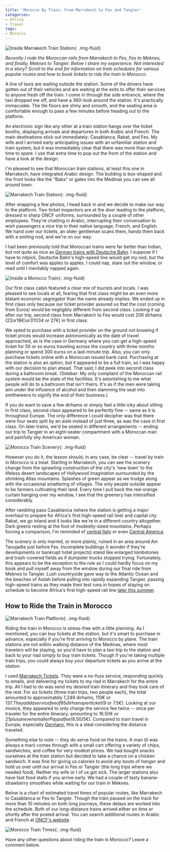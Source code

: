 ```yaml
---
title: 'Morocco By Train: From Marrakech to Fes and Tangier'
categories:
- Africa
- Travel
tags:
- Morocco
---
```


![Inside Marrakech Train Station](https://withoutapath.com/wp-content/uploads/2018/03/inside-marrakech-train-station_40567036602_o-1024x683.jpg){: .img-fluid}

_Recently I rode the Moroccan rails from Marrakech to Fes, Fes to Meknes, and finally, Meknes to Tangier. Below I share my experience. Not interested in a story? Scroll to the end for information on train schedules for various popular routes and how to book tickets to ride the train in Morocco._

A line of taxis are waiting outside the station. Some of the drivers have gotten out of their vehicles and are waiting at the exits to offer their services to anyone fresh off the train. I come in through the side entrance, where the taxi dropped me off, and have a 360-look around the station. It's practically immaculate. The tile floors are shiny and smooth, and the seating area is comfortable enough to pass a few minutes before heading out to the platform.

An electronic sign like any other at a train station hangs over the ticket booths, displaying arrivals and departures in both Arabic and French. The main destinations stick out immediately: Casablanca, Rabat, and Fes. My wife and I arrived early anticipating issues with an unfamiliar station and train system, but it was immediately clear that there was more than enough time to spare. I use that extra time to pop out the front of the station and have a look at the design.

I'm pleased to see that Moroccan train stations, at least this one in Marrakech, have integrated Arabic design. The building is box-shaped and the front looks like the "Babs" or gates into the Medinas you can see all around town.

![Marrakech Train Station](https://withoutapath.com/wp-content/uploads/2018/03/marrakech-train-station_39898219874_o-1024x640.jpg){: .img-fluid}

After snapping a few photos, I head back in and we decide to make our way to the platform. Two ticket inspectors are at the door leading to the platform, dressed in sharp ONCF uniforms, surrounded by a couple of other employees. They're chatting in Arabic, interrupting their conversation to wish passengers a nice trip in their native language, French, and English. We hand over our tickets, an older gentleman scans them, hands them back with a smiling nod, and we're on our way.

I had been previously told that Moroccan trains were far better than Indian, but not quite as nice as [German trains with Deutsche Bahn](https://withoutapath.com/german-train/). I suppose if I have to nitpick, Deutsche Bahn's high-speed line would get my nod, but the level of comfort was apples to apples. I could nap, stare out the window, or read until I inevitably napped again.

![Inside a Morocco Train](https://withoutapath.com/wp-content/uploads/2018/03/inside-morocco-train_38799616140_o-1024x774.jpg){: .img-fluid}

Our first class cabin featured a clear mix of tourists and locals. I was pleased to see locals at all, fearing that first class might be an even more blatant economic segregator than the name already implies. We ended up in first class only because our ticket provider assured us that the cost (coming from Euros) would be negligibly different from second class. Looking it up after our trip, second class from Marrakech to Fes would cost 206 dirhams ($22 or 18€) or 311 ($34 or 27€) in first class.

We opted to purchase with a ticket provider on the ground not knowing if ticket prices would increase astronomically as the date of travel approached, as is the case in Germany where you can get a high-speed ticket for 50 or so euros traveling across the country with three months planning or spend 300 euros on a last-minute trip. Also, you can only purchase tickets online with a Moroccan issued bank card. Purchasing at the station is also an option, but it appeared to be a full train, so I was happy with our decision to plan ahead. That said, I did peek into second class during a bathroom break. (Sidebar: My only complaint of the Moroccan rail system would be the state of the facilities. It's astonishing to me what people will do to a bathroom that isn't theirs. It's as if the men were taking aim under the influence of alcohol and then slamming the seat into smithereens to signify the end of their business.)

If you do want to save a few dirhams or simply feel a little icky about sitting in first class, second class appeared to be perfectly fine -- same as it is throughout Europe. The only difference I could decipher was that there were four seats split by an aisle instead of just three, as was the case in first class. On later trains, we'd be seated in different arrangements -- ending our trip to Tangier in an eight-seater compartment with a Moroccan man and painfully shy American woman.

![Morocco Train Scenery](https://withoutapath.com/wp-content/uploads/2018/03/morocco-train-scenery_39898249644_o-1024x559.jpg){: .img-fluid}

However you do it, the lesson should, in any case, be clear -- travel by train in Morocco is a treat. Starting in Marrakech, you can see the scenery change from the sprawling construction of the city's 'new town' to the lifeless desert landscapes of Hollywood imagination surrounded by the shrinking Atlas mountains. Splashes of green appear as we trudge along with the occasional smattering of villages. The only people outside appear to be farmers cultivating their land. Every time I pull back the red-orange curtain hanging over my window, I see that the greenery has intensified considerably.

After rambling pass Casablanca (where the station is getting a major overhaul to prepare for Africa's first high-speed rail line) and capital city Rabat, we go inland and it looks like we're in a different country altogether. Dark greens resting at the foot of modestly-sized mountains. Perhaps forcing a comparison, I'm reminded of [central Italy](https://withoutapath.com/obb-railjet-train-review/) or even [Central America](https://withoutapath.com/category/travel/international/central-america/).

The scenery is only marred, or more plainly, ruined in an area around Ain Taoujadte just before Fes. Incomplete buildings (I wonder if they're developments or bankrupt hotel projects) stand like enlarged tombstones and trash-covered fields as if dumpster trucks stopped trying. Fortunately, this appears to be the exception to the rule as I could hardly focus on my book and pull myself away from the window during our final ride from Meknes to Tangier. Lush countryside gave way to the Atlantic Ocean and the beaches of Asilah before pulling into rapidly expanding Tangier, passing high-speed trains as they made their test runs in hopes of staying on schedule to become Africa's first high-speed rail line [later this summer](https://www.moroccoworldnews.com/2018/02/241504/first-look-interior-lgv-trains/).

## How to Ride the Train in Morocco

![Marrakech Train Platform](https://withoutapath.com/wp-content/uploads/2018/03/marrakech-train-platform_39714326595_o-1024x601.jpg){: .img-fluid}

Riding the train in Morocco is stress-free with a little planning. As I mentioned, you can buy tickets at the station, but it's smart to purchase in advance, especially if you're first arriving to Morocco by plane. The train stations are not within walking distance of the Medinas, where most travelers will be staying, so you'd have to plan a taxi trip to the station and back to your riad simply to buy train tickets. Though if you're taking multiple train trips, you could always buy your departure tickets as you arrive at the station.

I used [Marrakech Tickets](http://www.marrakechtickets.co.uk/). They were a no-fuss service, responding quickly to emails, and delivering my tickets to my riad in Marrakech for the entire trip. All I had to do was send my desired train itinerary and they took care of the rest. For six tickets (three train trips, two people each), the total amounted to approximately 1,249 dirhams, 110€ or $137. They add a service fee of 85 dirhams per ticket ($9 or 7.5€). Looking at our invoice, they appeared to only charge the service fee twice -- once per traveler for the entire itinerary, amounting to 16.50€ or $21 plus an even smaller Paypal fee ($6.50/5€). Compared to train travel in Europe, especially [Germany](https://withoutapath.com/travel-guides/germany/), this is a steal considering the distance traveled.

Something else to note -- they do serve food on the trains. A man (it was always a man) comes through with a small cart offering a variety of chips, sandwiches, and coffee for very modest prices. We had bought snacks ourselves at the train station but decided to take a chance on a chicken sandwich. It was fine for giving us calories to avoid any bouts of _hanger_ and hold us over until our arrival in Fes or Tangier (the long trips where we needed food). Neither my wife or I of us got sick. The larger stations also have fast food stalls if you arrive early. We had a couple of tasty banana-strawberry smoothies while waiting for our train in Meknes.

Below is a chart of estimated travel times of popular routes, like Marrakech to Casablanca or Fes to Tangier. Though the train paused on the track for more than 10 minutes on both long journeys, these delays are worked into the schedule. Both of our long-distance trains arrived either on time or shortly after the posted arrival. You can search additional routes in Arabic and French at [ONCF's website](https://www.oncf-voyages.ma/).

![Morocco Train Times](https://withoutapath.com/wp-content/uploads/2018/03/Morocco-Train-Times-683x1024.jpg){: .img-fluid}

Have any other questions about riding the train in Morocco? Leave a comment below.
